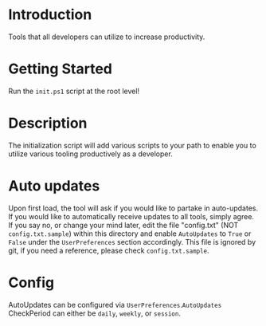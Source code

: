 # Introduction

Tools that all developers can utilize to increase productivity.

# Getting Started

Run the `init.ps1` script at the root level!

# Description

The initialization script will add various scripts to your path to enable you to utilize
various tooling productively as a developer.

# Auto updates

Upon first load, the tool will ask if you would like to partake in auto-updates.
If you would like to automatically receive updates to all tools, simply agree.
If you say no, or change your mind later, edit the file "config.txt" (NOT `config.txt.sample`)
within this directory and enable `AutoUpdates` to `True` or `False` under the `UserPreferences` section accordingly.
This file is ignored by git, if you need a reference, please check `config.txt.sample`.

# Config

AutoUpdates can be configured via `UserPreferences`.`AutoUpdates`
CheckPeriod can either be `daily`, `weekly`, or `session`.
